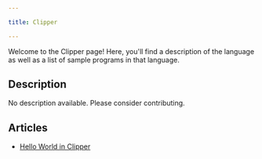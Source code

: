 ```yaml
---

title: Clipper

---
```


Welcome to the Clipper page! Here, you'll find a description of the language as well as a list of sample programs in that language.

## Description

No description available. Please consider contributing.

## Articles

- [Hello World in Clipper](https://sampleprograms.io/projects/hello-world/clipper)